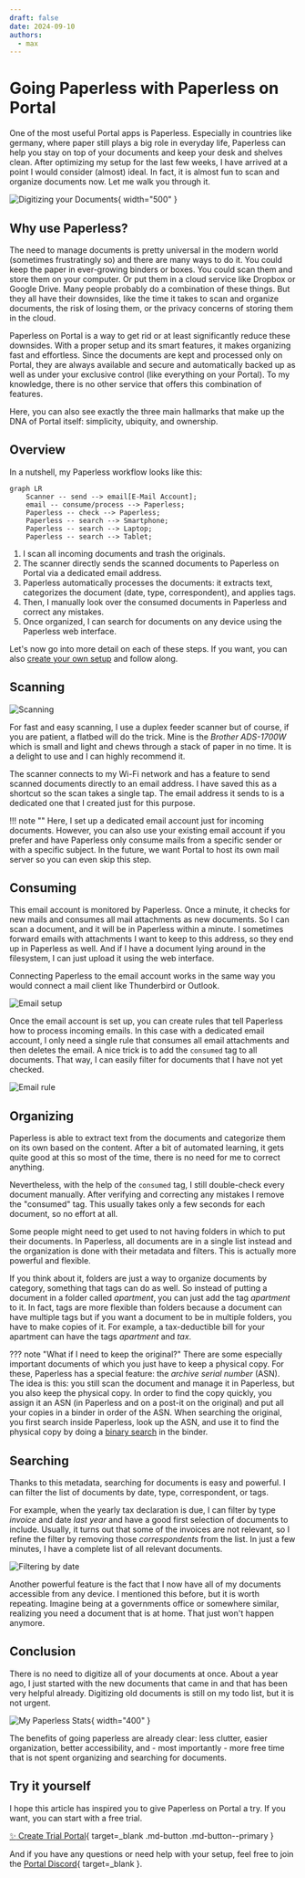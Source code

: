 ```yaml
---
draft: false 
date: 2024-09-10
authors:
  - max
---
```


# Going Paperless with Paperless on Portal

One of the most useful Portal apps is Paperless.
Especially in countries like germany, where paper still plays a big role in everyday life,
Paperless can help you stay on top of your documents and keep your desk and shelves clean.
After optimizing my setup for the last few weeks,
I have arrived at a point I would consider (almost) ideal.
In fact, it is almost fun to scan and organize documents now.
Let me walk you through it.

![Digitizing your Documents](title.jpg){ width="500" }

<!-- more --> 

## Why use Paperless?

The need to manage documents is pretty universal in the modern world (sometimes frustratingly so) and there are many ways to do it.
You could keep the paper in ever-growing binders or boxes. 
You could scan them and store them on your computer. 
Or put them in a cloud service like Dropbox or Google Drive.
Many people probably do a combination of these things.
But they all have their downsides, like the time it takes to scan and organize documents, the risk of losing them, or the privacy concerns of storing them in the cloud.

Paperless on Portal is a way to get rid or at least significantly reduce these downsides.
With a proper setup and its smart features, it makes organizing fast and effortless.
Since the documents are kept and processed only on Portal, 
they are always available and secure and automatically backed up as well as under your exclusive control (like everything on your Portal).
To my knowledge, there is no other service that offers this combination of features.

Here, you can also see exactly the three main hallmarks that make up the DNA of Portal itself: simplicity, ubiquity, and ownership.

## Overview

In a nutshell, my Paperless workflow looks like this:

``` mermaid
graph LR
    Scanner -- send --> email[E-Mail Account];
    email -- consume/process --> Paperless;
    Paperless -- check --> Paperless;
    Paperless -- search --> Smartphone;
    Paperless -- search --> Laptop;
    Paperless -- search --> Tablet;
```

1. I scan all incoming documents and trash the originals.
2. The scanner directly sends the scanned documents to Paperless on Portal via a dedicated email address.
3. Paperless automatically processes the documents: it extracts text, categorizes the document (date, type, correspondent), and applies tags.
4. Then, I manually look over the consumed documents in Paperless and correct any mistakes.
5. Once organized, I can search for documents on any device using the Paperless web interface.

Let's now go into more detail on each of these steps. If you want, you can also [create your own setup](#try-it-yourself) and follow along.

## Scanning

![Scanning](scanner.gif)

For fast and easy scanning, I use a duplex feeder scanner but of course, if you are patient, a flatbed will do the trick.
Mine is the _Brother ADS-1700W_ which is small and light and chews through a stack of paper in no time.
It is a delight to use and I can highly recommend it.

The scanner connects to my Wi-Fi network and has a feature to send scanned documents directly to an email address.
I have saved this as a shortcut so the scan takes a single tap.
The email address it sends to is a dedicated one that I created just for this purpose.

!!! note ""
    Here, I set up a dedicated email account just for incoming documents.
    However, you can also use your existing email account if you prefer and have Paperless only consume mails from a specific sender or with a specific subject.
    In the future, we want Portal to host its own mail server so you can even skip this step.

## Consuming

This email account is monitored by Paperless. Once a minute, it checks for new mails and 
consumes all mail attachments as new documents.
So I can scan a document, and it will be in Paperless within a minute.
I sometimes forward emails with attachments I want to keep to this address, so they end up in Paperless as well.
And if I have a document lying around in the filesystem, I can just upload it using the web interface.

Connecting Paperless to the email account works in the same way you would connect a mail client like Thunderbird or Outlook.

![Email setup](paperless_email_setup.png)

Once the email account is set up, you can create rules that tell Paperless how to process incoming emails.
In this case with a dedicated email account, I only need a single rule that consumes all email attachments and then deletes the email.
A nice trick is to add the `consumed` tag to all documents.
That way, I can easily filter for documents that I have not yet checked.

![Email rule](paperless_email_rule.png)

## Organizing

Paperless is able to extract text from the documents and categorize them on its own based on the content.
After a bit of automated learning, it gets quite good at this so
most of the time, there is no need for me to correct anything.

Nevertheless, with the help of the `consumed` tag, I still double-check every document manually.
After verifying and correcting any mistakes I remove the "consumed" tag.
This usually takes only a few seconds for each document, so no effort at all.

Some people might need to get used to not having folders in which to put their documents.
In Paperless, all documents are in a single list instead and the organization is done with their metadata and filters.
This is actually more powerful and flexible.

If you think about it, folders are just a way to organize documents by category, something that tags can do as well.
So instead of putting a document in a folder called _apartment_, you can just add the tag _apartment_ to it.
In fact, tags are more flexible than folders because a document can have multiple tags 
but if you want a document to be in multiple folders, you have to make copies of it.
For example, a tax-deductible bill for your apartment can have the tags _apartment_ and _tax_.

??? note "What if I need to keep the original?"
    There are some especially important documents of which you just have to keep a physical copy.
    For these, Paperless has a special feature: the _archive serial number_ (ASN).
    The idea is this: you still scan the document and manage it in Paperless, but you also keep the physical copy.
    In order to find the copy quickly, you assign it an ASN (in Paperless and on a post-it on the original) 
    and put all your copies in a binder in order of the ASN.
    When searching the original, you first search inside Paperless, look up the ASN, 
    and use it to find the physical copy by doing a [binary search](https://en.wikipedia.org/wiki/Binary_search) in the binder.

## Searching

Thanks to this metadata, searching for documents is easy and powerful.
I can filter the list of documents by date, type, correspondent, or tags.

For example, when the yearly tax declaration is due, I can filter by type _invoice_ and date _last year_ and have a good first selection of documents to include.
Usually, it turns out that some of the invoices are not relevant, so I refine the filter by removing those _correspondents_ from the list.
In just a few minutes, I have a complete list of all relevant documents.

![Filtering by date](paperless_date_filter.png)

Another powerful feature is the fact that I now have all of my documents accessible from any device.
I mentioned this before, but it is worth repeating.
Imagine being at a governments office or somewhere similar, realizing you need a document that is at home.
That just won't happen anymore.

## Conclusion

There is no need to digitize all of your documents at once.
About a year ago, I just started with the new documents that came in and that has been very helpful already.
Digitizing old documents is still on my todo list, but it is not urgent.

![My Paperless Stats](statistics.png){ width="400" }

The benefits of going paperless are already clear: less clutter, easier organization, better accessibility,
and - most importantly - more free time that is not spent organizing and searching for documents.

## Try it yourself

I hope this article has inspired you to give Paperless on Portal a try.
If you want, you can start with a free trial.

[:sparkles: Create Trial Portal](https://trial.getportal.org/?apps=paperless-ngx){ target=_blank .md-button .md-button--primary }

And if you have any questions or need help with your setup, feel free to join the [Portal Discord](https://discord.gg/ZXQDuTGcCf){ target=_blank }.
